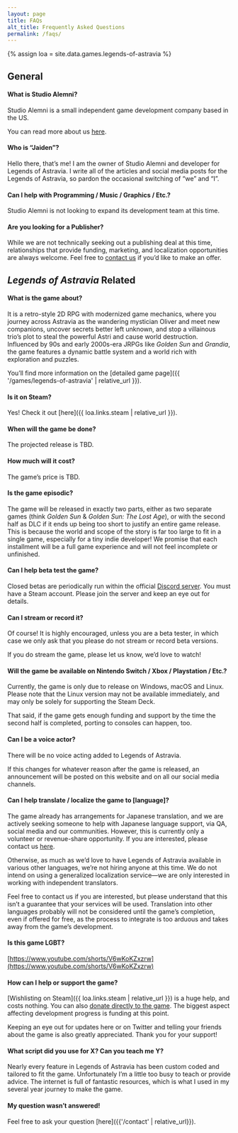 ```yaml
---
layout: page
title: FAQs
alt_title: Frequently Asked Questions
permalink: /faqs/
---
```

{% assign loa = site.data.games.legends-of-astravia %}

## General
#### What is Studio Alemni?

Studio Alemni is a small independent game development company based in the US. 

You can read more about us [here](https://www.studioalemni.com/about). 

#### Who is “Jaiden”?

Hello there, that’s me! I am the owner of Studio Alemni and developer for Legends of Astravia. I write all of the articles and social media posts for the Legends of Astravia, so pardon the occasional switching of “we” and “I”. 

#### Can I help with Programming / Music / Graphics / Etc.?

Studio Alemni is not looking to expand its development team at this time. 

#### Are you looking for a Publisher? 

While we are not technically seeking out a publishing deal at this time, relationships that provide funding, marketing, and localization opportunities are always welcome. Feel free to [contact us](https://studioalemni.com/contact) if you’d like to make an offer. 

## _Legends of Astravia_ Related
#### What is the game about?

It is a retro-style 2D RPG with modernized game mechanics, where you journey across Astravia as the wandering mystician Oliver and meet new companions, uncover secrets better left unknown, and stop a villainous trio’s plot to steal the powerful Astri and cause world destruction. Influenced by 90s and early 2000s-era JRPGs like *Golden Sun* and *Grandia*, the game features a dynamic battle system and a world rich with exploration and puzzles.

You’ll find more information on the [detailed game page]({{ '/games/legends-of-astravia' | relative_url }}).

<!--
#### Where can I play it?

While the final game isn't done yet, there is a free, short demo available on [Steam]({{ loa.links.steam | relative_url }}). A standalone version is also available on [itch.io]({{ loa.links.itch | relative_url }}). 

Though, please keep in mind **this demo is now a little outdated**--it was released in February 2022. The final game will have [updated graphics]({{ '/2022/12/05/developers-log-nov-2022' | relative_url }}) and a lot of gameplay enhancements.
-->

#### Is it on Steam?

Yes! Check it out [here]({{ loa.links.steam | relative_url }}).

#### When will the game be done?

The projected release is TBD.

#### How much will it cost?

The game’s price is TBD.

#### Is the game episodic? 

The game will be released in exactly two parts, either as two separate games (think *Golden Sun* & *Golden Sun: The Lost Age*), or with the second half as DLC if it ends up being too short to justify an entire game release. This is because the world and scope of the story is far too large to fit in a single game, especially for a tiny indie developer! We promise that each installment will be a full game experience and will not feel incomplete or unfinished. 

#### Can I help beta test the game?

Closed betas are periodically run within the official [Discord server](https://www.discord.com/invite/astravia). You must have a Steam account. Please join the server and keep an eye out for details.

#### Can I stream or record it?

Of course! It is highly encouraged, unless you are a beta tester, in which case we only ask that you please do not stream or record beta versions. 

If you do stream the game, please let us know, we’d love to watch! 

#### Will the game be available on Nintendo Switch / Xbox / Playstation / Etc.?

Currently, the game is only due to release on Windows, macOS and Linux. Please note that the Linux version may not be available immediately, and may only be solely for supporting the Steam Deck. 

That said, if the game gets enough funding and support by the time the second half is completed, porting to consoles can happen, too.

#### Can I be a voice actor?

There will be no voice acting added to Legends of Astravia. 

If this changes for whatever reason after the game is released, an announcement will be posted on this website and on all our social media channels.

#### Can I help translate / localize the game to \[language\]?

The game already has arrangements for Japanese translation, and we are actively seeking someone to help with Japanese language support, via QA, social media and our communities. However, this is currently only a volunteer or revenue-share opportunity. If you are interested, please contact us [here](https://studioalemni.com/contact). 

Otherwise, as much as we’d love to have Legends of Astravia available in various other languages, we’re not hiring anyone at this time. We do not intend on using a generalized localization service—we are only interested in working with independent translators. 

Feel free to contact us if you are interested, but please understand that this isn’t a guarantee that your services will be used. Translation into other languages probably will not be considered until the game’s completion, even if offered for free, as the process to integrate is too arduous and takes away from the game’s development.

#### Is this game LGBT? 

[https://www.youtube.com/shorts/V6wKoKZxzrw](https://www.youtube.com/shorts/V6wKoKZxzrw)

#### How can I help or support the game?

[Wishlisting on Steam]({{ loa.links.steam | relative_url }}) is a huge help, and costs nothing. You can also [donate directly to the game](https://ko-fi.com/astravia). The biggest aspect affecting development progress is funding at this point. 

Keeping an eye out for updates here or on Twitter and telling your friends about the game is also greatly appreciated. Thank you for your support! 

#### What script did you use for X? Can you teach me Y? 

Nearly every feature in Legends of Astravia has been custom coded and tailored to fit the game. Unfortunately I’m a little too busy to teach or provide advice. The internet is full of fantastic resources, which is what I used in my several year journey to make the game. 

#### My question wasn’t answered!

Feel free to ask your question [here]({{'/contact' | relative_url}}).